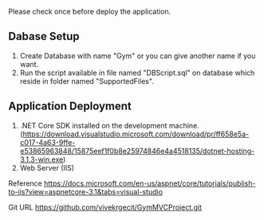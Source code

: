 Please check once before deploy the application.

Dabase Setup
------------
1. Create Database with name "Gym" or you can give another name if you want.
2. Run the script available in file named "DBScript.sql" on database which reside in folder named "SupportedFiles".


Application Deployment
----------------------
1. .NET Core SDK installed on the development machine. (https://download.visualstudio.microsoft.com/download/pr/ff658e5a-c017-4a63-9ffe-e53865963848/15875eef1f0b8e25974846e4a4518135/dotnet-hosting-3.1.3-win.exe)
2. Web Server (IIS)

Reference
https://docs.microsoft.com/en-us/aspnet/core/tutorials/publish-to-iis?view=aspnetcore-3.1&tabs=visual-studio

Git URL
https://github.com/vivekrgecit/GymMVCProject.git